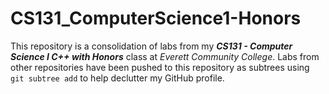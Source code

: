 # CS131_ComputerScience1-Honors
This repository is a consolidation of labs from my ***CS131 - Computer Science I C++ with Honors*** class at *Everett Community College*. Labs from other repositories have been pushed to this repository as subtrees using `git subtree add` to help declutter my GitHub profile.